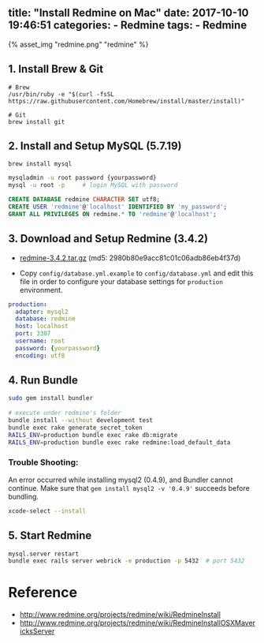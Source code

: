 title: "Install Redmine on Mac"
date: 2017-10-10 19:46:51
categories:
	- Redmine
tags:
	- Redmine
---

{% asset_img "redmine.png" "redmine" %}

## 1. Install Brew & Git

```
# Brew
/usr/bin/ruby -e "$(curl -fsSL https://raw.githubusercontent.com/Homebrew/install/master/install)"
 
# Git
brew install git
```

## 2. Install and Setup MySQL (5.7.19)

```
brew install mysql
```

``` bash
mysqladmin -u root password {yourpassword}
mysql -u root -p     # login MySQL with password
```

``` sql
CREATE DATABASE redmine CHARACTER SET utf8;
CREATE USER 'redmine'@'localhost' IDENTIFIED BY 'my_password';
GRANT ALL PRIVILEGES ON redmine.* TO 'redmine'@'localhost';
```

## 3. Download and Setup Redmine (3.4.2)

- [redmine-3.4.2.tar.gz](http://www.redmine.org/releases/redmine-3.4.2.tar.gz) (md5: 2980b80e9acc81c01c06adb86eb4f37d)

- Copy `config/database.yml.example` to `config/database.yml` and edit this file in order to configure your database settings for `production` environment.

``` yml
production:
  adapter: mysql2
  database: redmine
  host: localhost
  port: 3307
  username: root
  password: {yourpassword}
  encoding: utf8
```

## 4. Run Bundle

``` bash
sudo gem install bundler
 
# execute under redmine's folder
bundle install --without development test
bundle exec rake generate_secret_token
RAILS_ENV=production bundle exec rake db:migrate
RAILS_ENV=production bundle exec rake redmine:load_default_data
```

### Trouble Shooting:

An error occurred while installing mysql2 (0.4.9), and Bundler cannot continue.
Make sure that `gem install mysql2 -v '0.4.9'` succeeds before bundling.

``` bash
xcode-select --install
```

## 5. Start Redmine

``` bash
mysql.server restart
bundle exec rails server webrick -e production -p 5432  # port 5432
```

# Reference

* http://www.redmine.org/projects/redmine/wiki/RedmineInstall
* http://www.redmine.org/projects/redmine/wiki/RedmineInstallOSXMavericksServer
